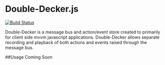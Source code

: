 # Double-Decker.js
[![Build Status](https://travis-ci.org/eric-swann-q2/double-decker.svg?branch=master)](https://travis-ci.org/eric-swann-q2/double-decker)


Double-Decker is a message bus and action/event store created to primarily for client side mvvm javascript applications.
Double-Decker allows separate recording and playback of both actions and events raised through the message bus.

##Usage
Coming Soon

